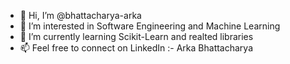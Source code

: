 - 👋 Hi, I’m @bhattacharya-arka
- 👀 I’m interested in Software Engineering and Machine Learning
- 🌱 I’m currently learning Scikit-Learn and realted libraries
- 📫 Feel free to connect on LinkedIn :- Arka Bhattacharya

<!---
bhattacharya-arka/bhattacharya-arka is a ✨ special ✨ repository because its `README.md` (this file) appears on your GitHub profile.
You can click the Preview link to take a look at your changes.
--->
